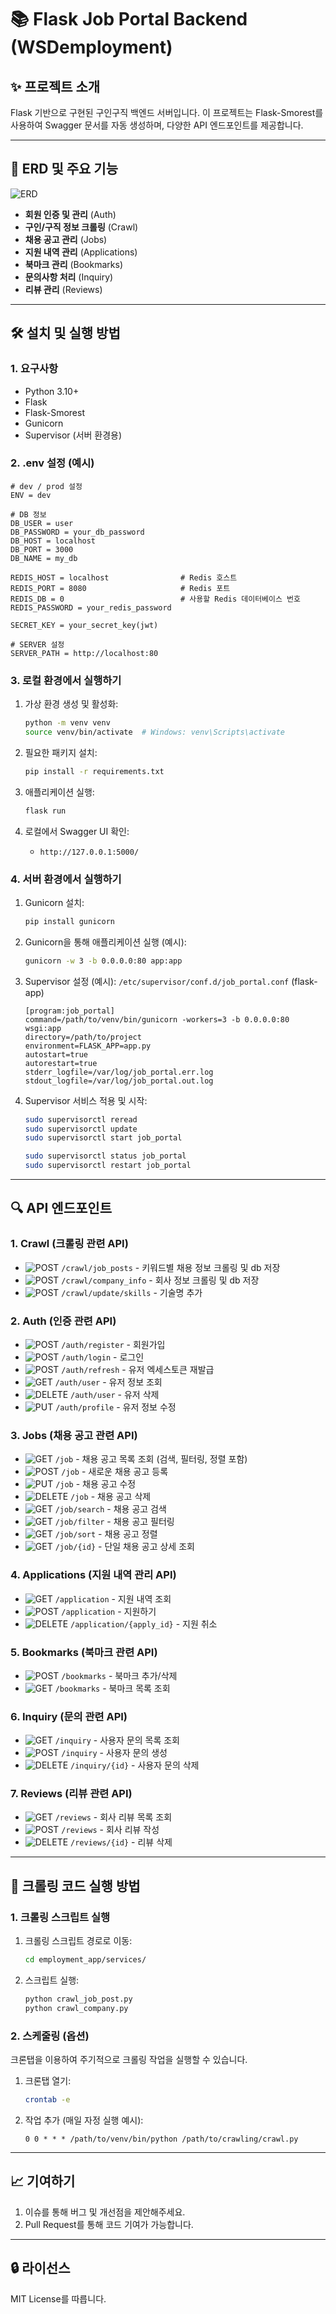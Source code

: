 # 📚 Flask Job Portal Backend (WSDemployment)

## ✨ 프로젝트 소개
Flask 기반으로 구현된 구인구직 백엔드 서버입니다. 이 프로젝트는 Flask-Smorest를 사용하여 Swagger 문서를 자동 생성하며, 다양한 API 엔드포인트를 제공합니다.

---

## 📄 ERD 및 주요 기능
![ERD](ERD.png)
- **회원 인증 및 관리** (Auth)
- **구인/구직 정보 크롤링** (Crawl)
- **채용 공고 관리** (Jobs)
- **지원 내역 관리** (Applications)
- **북마크 관리** (Bookmarks)
- **문의사항 처리** (Inquiry)
- **리뷰 관리** (Reviews)

---

## 🛠️ 설치 및 실행 방법

### 1. 요구사항
- Python 3.10+
- Flask
- Flask-Smorest
- Gunicorn
- Supervisor (서버 환경용)

### 2. .env 설정 (예시)
```.env
# dev / prod 설정
ENV = dev

# DB 정보
DB_USER = user
DB_PASSWORD = your_db_password
DB_HOST = localhost
DB_PORT = 3000
DB_NAME = my_db

REDIS_HOST = localhost                # Redis 호스트
REDIS_PORT = 8080                     # Redis 포트
REDIS_DB = 0                          # 사용할 Redis 데이터베이스 번호
REDIS_PASSWORD = your_redis_password

SECRET_KEY = your_secret_key(jwt)

# SERVER 설정
SERVER_PATH = http://localhost:80
```

### 3. 로컬 환경에서 실행하기
1. 가상 환경 생성 및 활성화:
    ```bash
    python -m venv venv
    source venv/bin/activate  # Windows: venv\Scripts\activate
    ```

2. 필요한 패키지 설치:
    ```bash
    pip install -r requirements.txt
    ```

3. 애플리케이션 실행:
    ```bash
    flask run
    ```

4. 로컬에서 Swagger UI 확인:
    - `http://127.0.0.1:5000/`

### 4. 서버 환경에서 실행하기

1. Gunicorn 설치:
    ```bash
    pip install gunicorn
    ```

2. Gunicorn을 통해 애플리케이션 실행 (예시):
    ```bash
    gunicorn -w 3 -b 0.0.0.0:80 app:app
    ```

3. Supervisor 설정 (예시):
    `/etc/supervisor/conf.d/job_portal.conf` (flask-app)
    ```
    [program:job_portal]
    command=/path/to/venv/bin/gunicorn -workers=3 -b 0.0.0.0:80 wsgi:app
    directory=/path/to/project
    environment=FLASK_APP=app.py
    autostart=true
    autorestart=true
    stderr_logfile=/var/log/job_portal.err.log
    stdout_logfile=/var/log/job_portal.out.log
    ```

4. Supervisor 서비스 적용 및 시작:
    ```bash
    sudo supervisorctl reread
    sudo supervisorctl update
    sudo supervisorctl start job_portal

    sudo supervisorctl status job_portal
    sudo supervisorctl restart job_portal
    ```

---

## 🔍 API 엔드포인트

### 1. **Crawl (크롤링 관련 API)**
- ![POST](https://img.shields.io/badge/POST-green?style=flat-square) `/crawl/job_posts` - 키워드별 채용 정보 크롤링 및 db 저장
- ![POST](https://img.shields.io/badge/POST-green?style=flat-square) `/crawl/company_info` - 회사 정보 크롤링 및 db 저장
- ![POST](https://img.shields.io/badge/POST-green?style=flat-square) `/crawl/update/skills` - 기술명 추가

### 2. **Auth (인증 관련 API)**
- ![POST](https://img.shields.io/badge/POST-green?style=flat-square) `/auth/register` - 회원가입
- ![POST](https://img.shields.io/badge/POST-green?style=flat-square) `/auth/login` - 로그인
- ![POST](https://img.shields.io/badge/POST-green?style=flat-square) `/auth/refresh` - 유저 엑세스토큰 재발급
- ![GET](https://img.shields.io/badge/GET-blue?style=flat-square) `/auth/user` - 유저 정보 조회
- ![DELETE](https://img.shields.io/badge/DELETE-red?style=flat-square) `/auth/user` - 유저 삭제
- ![PUT](https://img.shields.io/badge/PUT-orange?style=flat-square) `/auth/profile` - 유저 정보 수정

### 3. **Jobs (채용 공고 관련 API)**
- ![GET](https://img.shields.io/badge/GET-blue?style=flat-square) `/job` - 채용 공고 목록 조회 (검색, 필터링, 정렬 포함)
- ![POST](https://img.shields.io/badge/POST-green?style=flat-square) `/job` - 새로운 채용 공고 등록
- ![PUT](https://img.shields.io/badge/PUT-orange?style=flat-square) `/job` - 채용 공고 수정
- ![DELETE](https://img.shields.io/badge/DELETE-red?style=flat-square) `/job` - 채용 공고 삭제
- ![GET](https://img.shields.io/badge/GET-blue?style=flat-square) `/job/search` - 채용 공고 검색
- ![GET](https://img.shields.io/badge/GET-blue?style=flat-square) `/job/filter` - 채용 공고 필터링
- ![GET](https://img.shields.io/badge/GET-blue?style=flat-square) `/job/sort` - 채용 공고 정렬
- ![GET](https://img.shields.io/badge/GET-blue?style=flat-square) `/job/{id}` - 단일 채용 공고 상세 조회

### 4. **Applications (지원 내역 관리 API)**
- ![GET](https://img.shields.io/badge/GET-blue?style=flat-square) `/application` - 지원 내역 조회
- ![POST](https://img.shields.io/badge/POST-green?style=flat-square) `/application` - 지원하기
- ![DELETE](https://img.shields.io/badge/DELETE-red?style=flat-square) `/application/{apply_id}` - 지원 취소

### 5. **Bookmarks (북마크 관련 API)**
- ![POST](https://img.shields.io/badge/POST-green?style=flat-square) `/bookmarks` - 북마크 추가/삭제
- ![GET](https://img.shields.io/badge/GET-blue?style=flat-square) `/bookmarks` - 북마크 목록 조회

### 6. **Inquiry (문의 관련 API)**
- ![GET](https://img.shields.io/badge/GET-blue?style=flat-square) `/inquiry` - 사용자 문의 목록 조회
- ![POST](https://img.shields.io/badge/POST-green?style=flat-square) `/inquiry` - 사용자 문의 생성
- ![DELETE](https://img.shields.io/badge/DELETE-red?style=flat-square) `/inquiry/{id}` - 사용자 문의 삭제

### 7. **Reviews (리뷰 관련 API)**
- ![GET](https://img.shields.io/badge/GET-blue?style=flat-square) `/reviews` - 회사 리뷰 목록 조회
- ![POST](https://img.shields.io/badge/POST-green?style=flat-square) `/reviews` - 회사 리뷰 작성
- ![DELETE](https://img.shields.io/badge/DELETE-red?style=flat-square) `/reviews/{id}` - 리뷰 삭제

---

## 🔧 크롤링 코드 실행 방법

### 1. 크롤링 스크립트 실행
1. 크롤링 스크립트 경로로 이동:
    ```bash
    cd employment_app/services/
    ```

2. 스크립트 실행:
    ```bash
    python crawl_job_post.py
    python crawl_company.py
    ```

### 2. 스케줄링 (옵션)
크론탭을 이용하여 주기적으로 크롤링 작업을 실행할 수 있습니다.

1. 크론탭 열기:
    ```bash
    crontab -e
    ```

2. 작업 추가 (매일 자정 실행 예시):
    ```
    0 0 * * * /path/to/venv/bin/python /path/to/crawling/crawl.py
    ```

---

## 📈 기여하기
1. 이슈를 통해 버그 및 개선점을 제안해주세요.
2. Pull Request를 통해 코드 기여가 가능합니다.

---

## 🔒 라이선스
MIT License를 따릅니다.


